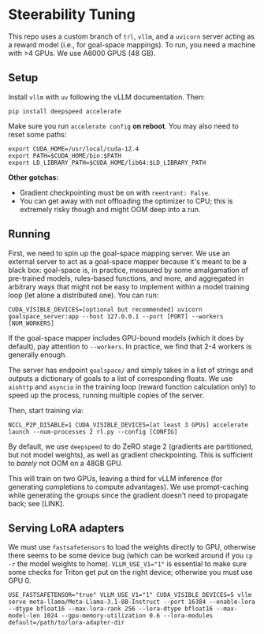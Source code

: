 # Steerability Tuning

This repo uses a custom branch of `trl`, `vllm`, and a `uvicorn` server acting as a reward model (i.e., for goal-space mappings). To run, you need a machine with >4 GPUs. We use A6000 GPUS (48 GB).

## Setup

Install `vllm` with `uv` following the vLLM documentation. Then:
```
pip install deepspeed accelerate 
```

Make sure you run `accelerate config` **on reboot**. You may also need to reset some paths:
```
export CUDA_HOME=/usr/local/cuda-12.4
export PATH=$CUDA_HOME/bin:$PATH
export LD_LIBRARY_PATH=$CUDA_HOME/lib64:$LD_LIBRARY_PATH
```

**Other gotchas:**
* Gradient checkpointing must be on with `reentrant: False`.
* You can get away with not offloading the optimizer to CPU; this is extremely risky though and might OOM deep into a run.

## Running

First, we need to spin up the goal-space mapping server. We use an external server to act as a goal-space mapper because it's meant to be a black box: goal-space is, in practice, measured by some amalgamation of pre-trained models, rules-based functions, and more, and aggregated in arbitrary ways that might not be easy to implement within a model training loop (let alone a distributed one). You can run:
```
CUDA_VISIBLE_DEVICES=[optional but recommended] uvicorn goalspace_server:app --host 127.0.0.1 --port [PORT] --workers [NUM_WORKERS]
```

If the goal-space mapper includes GPU-bound models (which it does by default), pay attention to `--workers`. In practice, we find that 2-4 workers is generally enough.

The server has endpoint `goalspace/` and simply takes in a list of strings and outputs a dictionary of goals to a list of corresponding floats. We use `aiohttp` and `asyncio` in the training loop (reward function calculation only) to speed up the process, running multiple copies of the server.

Then, start training via:
```
NCCL_P2P_DISABLE=1 CUDA_VISIBLE_DEVICES=[at least 3 GPUs] accelerate launch --num-processes 2 rl.py --config [CONFIG]
```
By default, we use `deepspeed` to do ZeRO stage 2 (gradients are partitioned, but not model weights), as well as gradient checkpointing. This is sufficient to *barely* not OOM on a 48GB GPU.

This will train on two GPUs, leaving a third for vLLM inference (for generating completions to compute advantages). We use prompt-caching while generating the groups since the gradient doesn't need to propagate back; see [LINK].

## Serving LoRA adapters

We must use `fastsafetensors` to load the weights directly to GPU, otherwise there seems to be some device bug (which can be worked around if you `cp -r` the model weights to home). `VLLM_USE_V1="1"` is essential to make sure some checks for Triton get put on the right device; otherwise you must use GPU 0.
```
USE_FASTSAFETENSOR="true" VLLM_USE_V1="1" CUDA_VISIBLE_DEVICES=5 vllm serve meta-llama/Meta-Llama-3.1-8B-Instruct --port 16384 --enable-lora --dtype bfloat16 --max-lora-rank 256 --lora-dtype bfloat16 --max-model-len 1024 --gpu-memory-utilization 0.6 --lora-modules default=/path/to/lora-adapter-dir
```